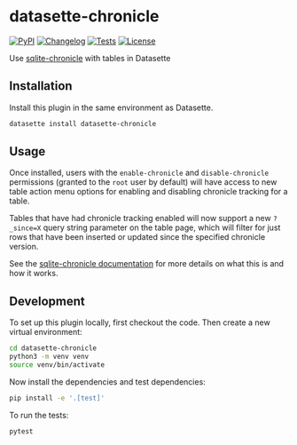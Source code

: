 # datasette-chronicle

[![PyPI](https://img.shields.io/pypi/v/datasette-chronicle.svg)](https://pypi.org/project/datasette-chronicle/)
[![Changelog](https://img.shields.io/github/v/release/datasette/datasette-chronicle?include_prereleases&label=changelog)](https://github.com/datasette/datasette-chronicle/releases)
[![Tests](https://github.com/datasette/datasette-chronicle/workflows/Test/badge.svg)](https://github.com/datasette/datasette-chronicle/actions?query=workflow%3ATest)
[![License](https://img.shields.io/badge/license-Apache%202.0-blue.svg)](https://github.com/datasette/datasette-chronicle/blob/main/LICENSE)

Use [sqlite-chronicle](https://github.com/simonw/sqlite-chronicle) with tables in Datasette

## Installation

Install this plugin in the same environment as Datasette.
```bash
datasette install datasette-chronicle
```
## Usage

Once installed, users with the `enable-chronicle` and `disable-chronicle` permissions (granted to the `root` user by default) will have access to new table action menu options for enabling and disabling chronicle tracking for a table.

Tables that have had chronicle tracking enabled will now support a new `?_since=X` query string parameter on the table page, which will filter for just rows that have been inserted or updated since the specified chronicle version.

See the [sqlite-chronicle documentation](https://github.com/simonw/sqlite-chronicle/blob/main/README.md) for more details on what this is and how it works.

## Development

To set up this plugin locally, first checkout the code. Then create a new virtual environment:
```bash
cd datasette-chronicle
python3 -m venv venv
source venv/bin/activate
```
Now install the dependencies and test dependencies:
```bash
pip install -e '.[test]'
```
To run the tests:
```bash
pytest
```
